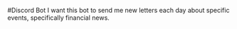 #Discord Bot
I want this bot to send me new letters each day about specific events, specifically financial news.